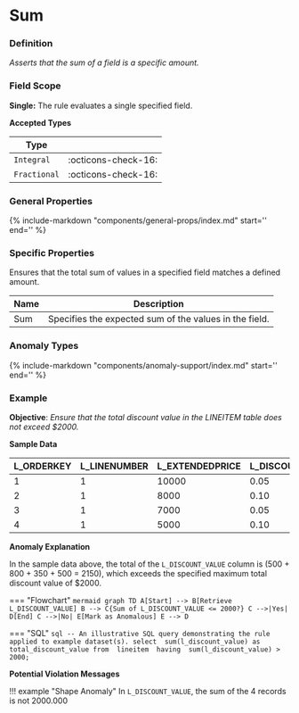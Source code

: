 # Sum

### Definition

*Asserts that the sum of a field is a specific amount.*

### Field Scope

**Single:** The rule evaluates a single specified field.

**Accepted Types**

| Type        |                          |
|-------------|--------------------------|
| `Integral`  | <div style="text-align:center">:octicons-check-16:</div> |
| `Fractional`| <div style="text-align:center">:octicons-check-16:</div> |

### General Properties

{%
    include-markdown "components/general-props/index.md"
    start='<!-- all-props--start -->'
    end='<!-- all-props--end -->'
%}

### Specific Properties

Ensures that the total sum of values in a specified field matches a defined amount.

| Name               | Description                                         |
|--------------------|-----------------------------------------------------|
| <div class="text-primary">Sum</div> | Specifies the expected sum of the values in the field. |

### Anomaly Types

{%
    include-markdown "components/anomaly-support/index.md"
    start='<!-- shape-only--start -->'
    end='<!-- shape-only--end -->'
%}

### Example

**Objective**: *Ensure that the total discount value in the LINEITEM table does not exceed $2000.*

**Sample Data**

| L_ORDERKEY | L_LINENUMBER | L_EXTENDEDPRICE | L_DISCOUNT | L_DISCOUNT_VALUE |
|------------|--------------|-----------------|------------|------------------|
| 1          | 1            | 10000           | 0.05       | 500              |
| 2          | 1            | 8000            | 0.10       | 800              |
| 3          | 1            | 7000            | 0.05       | 350              |
| 4          | 1            | 5000            | 0.10       | 500              |

**Anomaly Explanation**

In the sample data above, the total of the `L_DISCOUNT_VALUE` column is (500 + 800 + 350 + 500 = 2150), which exceeds the specified maximum total discount value of $2000.

=== "Flowchart"
    ```mermaid
    graph TD
    A[Start] --> B[Retrieve L_DISCOUNT_VALUE]
    B --> C{Sum of L_DISCOUNT_VALUE <= 2000?}
    C -->|Yes| D[End]
    C -->|No| E[Mark as Anomalous]
    E --> D
    ```

=== "SQL"
    ```sql
    -- An illustrative SQL query demonstrating the rule applied to example dataset(s).
    select 
        sum(l_discount_value) as total_discount_value
    from 
        lineitem 
    having 
        sum(l_discount_value) > 2000;
    ```

**Potential Violation Messages**

!!! example "Shape Anomaly"
    In `L_DISCOUNT_VALUE`, the sum of the 4 records is not 2000.000
